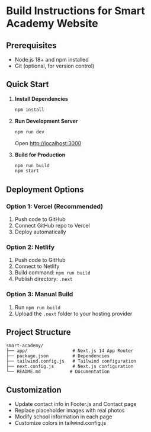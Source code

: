 # Build Instructions for Smart Academy Website

## Prerequisites
- Node.js 18+ and npm installed
- Git (optional, for version control)

## Quick Start

1. **Install Dependencies**
   ```bash
   npm install
   ```

2. **Run Development Server**
   ```bash
   npm run dev
   ```
   Open [http://localhost:3000](http://localhost:3000)

3. **Build for Production**
   ```bash
   npm run build
   npm start
   ```

## Deployment Options

### Option 1: Vercel (Recommended)
1. Push code to GitHub
2. Connect GitHub repo to Vercel
3. Deploy automatically

### Option 2: Netlify
1. Push code to GitHub
2. Connect to Netlify
3. Build command: `npm run build`
4. Publish directory: `.next`

### Option 3: Manual Build
1. Run `npm run build`
2. Upload the `.next` folder to your hosting provider

## Project Structure
```
smart-academy/
├── app/                 # Next.js 14 App Router
├── package.json         # Dependencies
├── tailwind.config.js   # Tailwind configuration
├── next.config.js       # Next.js configuration
└── README.md           # Documentation
```

## Customization
- Update contact info in Footer.js and Contact page
- Replace placeholder images with real photos
- Modify school information in each page
- Customize colors in tailwind.config.js
